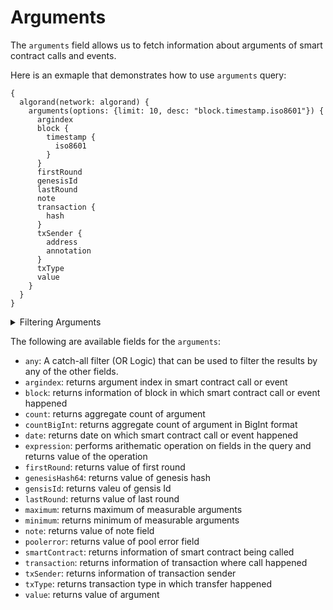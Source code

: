 
# Arguments

The `arguments` field allows us to fetch information about arguments of smart contract calls and events.

Here is an exmaple that demonstrates how to use `arguments` query:

```
{
  algorand(network: algorand) {
    arguments(options: {limit: 10, desc: "block.timestamp.iso8601"}) {
      argindex
      block {
        timestamp {
          iso8601
        }
      }
      firstRound
      genesisId
      lastRound
      note
      transaction {
        hash
      }
      txSender {
        address
        annotation
      }
      txType
      value
    }
  }
}
```

<details>
<summary>Filtering Arguments</summary>

Arguments can be filtered using following arguments:

- `any`: A catch-all filter (OR Logic) that can be used to filter the results by any of the other fields.
- `argindex`: Filter by index of the arugment in the call
- `argument`: Filter by specific argument of smart contract method or event
- `caller`: Filter address of the caller
- `date`: Filter by date in range, list or just date when smart contract call or event happened
- `height`: Filter by when smart contract call or event happened
- `options`: Filter returned data by ordering, limiting, and constraining it.
- `reference`: 
- `smartContractAddress`: Filter by smart contract address where smart contract call or event happened
- `time`: Filter by time in range, list or just time when smart contract call or event happened
- `txFrom`: Filter by address which executed transaction in which smart contract call or event happened
- `txHash`: Filter by hash of transaction in which smart contract call or event happened
- `txIndex`: Filter by index of transaction in the block, in which smart contract call or event happened
- `txType`: Filter by type of transaction in which smart contract call or event happened
- `value`: Filter by value of argument

</details>

The following are available fields for the `arguments`:

- `any`: A catch-all filter (OR Logic) that can be used to filter the results by any of the other fields.
- `argindex`: returns argument index in smart contract call or event
- `block`: returns information of block in which smart contract call or event happened
- `count`: returns aggregate count of argument
- `countBigInt`: returns aggregate count of argument in BigInt format
- `date`: returns date on which smart contract call or event happened
- `expression`: performs arithematic operation on fields in the query and returns value of the operation
- `firstRound`: returns value of first round
- `genesisHash64`: returns value of genesis hash
- `gensisId`: returns valeu of gensis Id
- `lastRound`: returns value of last round
- `maximum`: returns maximum of measurable arguments
- `minimum`: returns minimum of measurable arguments
- `note`: returns value of note field
- `poolerror`: returns value of pool error field
- `smartContract`: returns information of smart contract being called
- `transaction`: returns information of transaction where call happened
- `txSender`: returns information of transaction sender
- `txType`: returns transaction type in which transfer happened
- `value`: returns value of argument